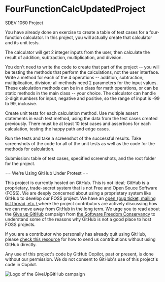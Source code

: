 # FourFunctionCalcUpdatedProject
SDEV 1060 Project

You have already done an exercise to create a table of test cases for a four-function calculator. In this project, you will actually create that calculator and its unit tests.

The calculator will get 2 integer inputs from the user, then calculate the result of addition, subtraction, multiplication, and division.

You don't need to write the code to create that part of the project -- you will be testing the methods that perform the calculations, not the user interface. Write a method for each of the 4 operations -- addition, subtraction, multiplication, division; all methods need 2 parameters for the input values. These calculation methods can be in a class for math operations, or can be static methods in the main class -- your choice. The calculator can handle 2-digit numbers for input, negative and positive, so the range of input is -99 to 99, inclusive.

Create unit tests for each calculation method. Use multiple assert statements in each test method, using the data from the test cases created previously. There must be at least 10 test cases and assertions for each calculation, testing the happy path and edge cases. 

Run the tests and take a screenshot of the successful results. Take screenshots of the code for all of the unit tests as well as the code for the methods for calculation.

Submission: table of test cases, specified screenshots, and the root folder for the project.

== We're Using GitHub Under Protest ==

This project is currently hosted on GitHub.  This is not ideal; GitHub is a
proprietary, trade-secret system that is not Free and Open Souce Software
(FOSS).  We are deeply concerned about using a proprietary system like GitHub
to develop our FOSS project.  We have an
[open {bug ticket, mailing list thread, etc.} ](INSERT_LINK) where the
project contributors are actively discussing how we can move away from GitHub
in the long term.  We urge you to read about the
[Give up GitHub](https://GiveUpGitHub.org) campaign from
[the Software Freedom Conservancy](https://sfconservancy.org) to understand
some of the reasons why GitHub is not a good place to host FOSS projects.

If you are a contributor who personally has already quit using GitHub, please
[check this resource](INSERT_LINK) for how to send us contributions without
using GitHub directly.

Any use of this project's code by GitHub Copilot, past or present, is done
without our permission.  We do not consent to GitHub's use of this project's
code in Copilot.

![Logo of the GiveUpGitHub campaign](https://sfconservancy.org/img/GiveUpGitHub.png)
